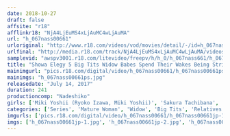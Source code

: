 ```yaml
---
date: 2018-10-27
draft: false
affsite: "r18"
afflinkr18: "NjA4LjEuMS4xLjAuMC4wLjAuMA"
url: "h_067nass00661"
urloriginal: "http://www.r18.com/videos/vod/movies/detail/-/id=h_067nass00661"
urlfinal: "http://media.r18.com/track/NjA4LjEuMS4xLjAuMC4wLjAuMA/videos/vod/movies/detail/-/id=h_067nass00661"
samplevid: "awspv3001.r18.com/litevideo/freepv/h/h_0/h_067nass661/h_067nass661_dmb_w.mp4"
title: "Showa Elegy 5 Big Tits Widow Babes Spend Their Wakes Being Stripped And Fucked After Falling Into The Trap Of These Black Market Money Lenders 4"
mainimgurl: "pics.r18.com/digital/video/h_067nass00661/h_067nass00661ps.jpg"
mainimgs: "h_067nass00661ps.jpg"
releasedate: "July 14, 2017"
duration: 241
productioncomp: "Nadeshiko"
girls: ['Miki Yoshii (Ryoko Izawa, Miki Yoshii)', 'Sakura Tachibana', 'Momoko Minami', 'Masako Aida', 'Haruna Katagiri', 'Sayo Akagi', 'Ayumi Asu']
categories: ['Series', 'Mature Woman', 'Widow', 'Big Tits', 'Relatives', 'Reluctant', 'Over 4 Hours', 'Hi-Def']
imgurls: ['pics.r18.com/digital/video/h_067nass00661/h_067nass00661jp-1.jpg', 'pics.r18.com/digital/video/h_067nass00661/h_067nass00661jp-2.jpg', 'pics.r18.com/digital/video/h_067nass00661/h_067nass00661jp-3.jpg', 'pics.r18.com/digital/video/h_067nass00661/h_067nass00661jp-4.jpg', 'pics.r18.com/digital/video/h_067nass00661/h_067nass00661jp-5.jpg', 'pics.r18.com/digital/video/h_067nass00661/h_067nass00661jp-6.jpg', 'pics.r18.com/digital/video/h_067nass00661/h_067nass00661jp-7.jpg', 'pics.r18.com/digital/video/h_067nass00661/h_067nass00661jp-8.jpg', 'pics.r18.com/digital/video/h_067nass00661/h_067nass00661jp-9.jpg', 'pics.r18.com/digital/video/h_067nass00661/h_067nass00661jp-10.jpg', 'pics.r18.com/digital/video/h_067nass00661/h_067nass00661jp-11.jpg', 'pics.r18.com/digital/video/h_067nass00661/h_067nass00661jp-12.jpg', 'pics.r18.com/digital/video/h_067nass00661/h_067nass00661jp-13.jpg', 'pics.r18.com/digital/video/h_067nass00661/h_067nass00661jp-14.jpg', 'pics.r18.com/digital/video/h_067nass00661/h_067nass00661jp-15.jpg', 'pics.r18.com/digital/video/h_067nass00661/h_067nass00661jp-16.jpg', 'pics.r18.com/digital/video/h_067nass00661/h_067nass00661jp-17.jpg', 'pics.r18.com/digital/video/h_067nass00661/h_067nass00661jp-18.jpg', 'pics.r18.com/digital/video/h_067nass00661/h_067nass00661jp-19.jpg', 'pics.r18.com/digital/video/h_067nass00661/h_067nass00661jp-20.jpg']
imgs: ['h_067nass00661jp-1.jpg', 'h_067nass00661jp-2.jpg', 'h_067nass00661jp-3.jpg', 'h_067nass00661jp-4.jpg', 'h_067nass00661jp-5.jpg', 'h_067nass00661jp-6.jpg', 'h_067nass00661jp-7.jpg', 'h_067nass00661jp-8.jpg', 'h_067nass00661jp-9.jpg', 'h_067nass00661jp-10.jpg', 'h_067nass00661jp-11.jpg', 'h_067nass00661jp-12.jpg', 'h_067nass00661jp-13.jpg', 'h_067nass00661jp-14.jpg', 'h_067nass00661jp-15.jpg', 'h_067nass00661jp-16.jpg', 'h_067nass00661jp-17.jpg', 'h_067nass00661jp-18.jpg', 'h_067nass00661jp-19.jpg', 'h_067nass00661jp-20.jpg']
---
```


